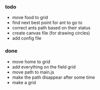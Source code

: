 ### todo

* move food to grid 
* find next best point for ant to go to
* correct ants path based on their status
* create canvas file (for drawing circles)
* add config file

### done

* move home to grid
* add everything on the field grid
* move path to main.js
* make the path disappear after some time
* make a grid
